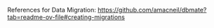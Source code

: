 References for Data Migration: https://github.com/amacneil/dbmate?tab=readme-ov-file#creating-migrations
